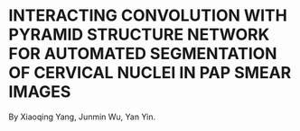 # INTERACTING CONVOLUTION WITH PYRAMID STRUCTURE NETWORK FOR AUTOMATED SEGMENTATION OF CERVICAL NUCLEI IN PAP SMEAR IMAGES
By Xiaoqing Yang, Junmin Wu, Yan Yin.
